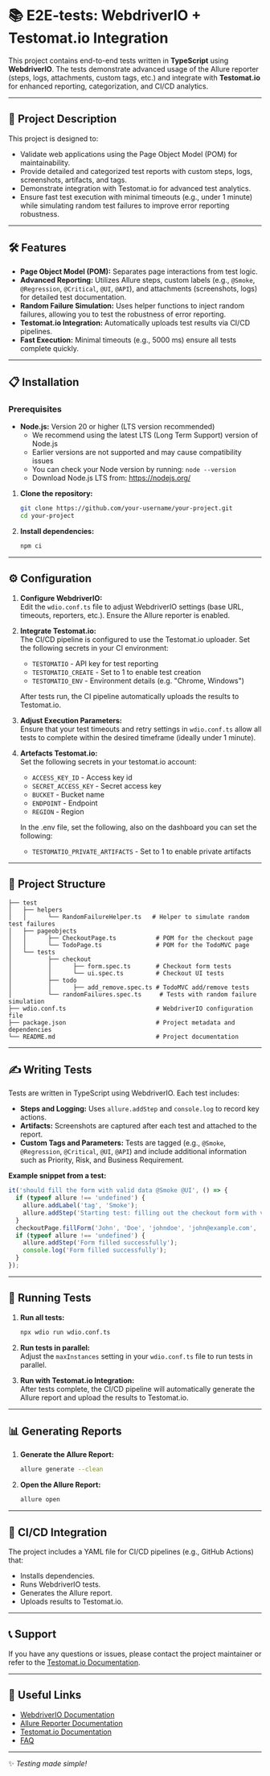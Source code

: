 # 📚 E2E-tests: WebdriverIO + Testomat.io Integration

This project contains end-to-end tests written in **TypeScript** using **WebdriverIO**. The tests demonstrate advanced usage of the Allure reporter (steps, logs, attachments, custom tags, etc.) and integrate with **Testomat.io** for enhanced reporting, categorization, and CI/CD analytics.

---

## 🚀 Project Description

This project is designed to:

- Validate web applications using the Page Object Model (POM) for maintainability.
- Provide detailed and categorized test reports with custom steps, logs, screenshots, artifacts, and tags.
- Demonstrate integration with Testomat.io for advanced test analytics.
- Ensure fast test execution with minimal timeouts (e.g., under 1 minute) while simulating random test failures to improve error reporting robustness.

---

## 🛠️ Features

- **Page Object Model (POM):** Separates page interactions from test logic.
- **Advanced Reporting:** Utilizes Allure steps, custom labels (e.g., `@Smoke`, `@Regression`, `@Critical`, `@UI`, `@API`), and attachments (screenshots, logs) for detailed test documentation.
- **Random Failure Simulation:** Uses helper functions to inject random failures, allowing you to test the robustness of error reporting.
- **Testomat.io Integration:** Automatically uploads test results via CI/CD pipelines.
- **Fast Execution:** Minimal timeouts (e.g., 5000 ms) ensure all tests complete quickly.

---

## 📋 Installation

### Prerequisites

- **Node.js:** Version 20 or higher (LTS version recommended)
  - We recommend using the latest LTS (Long Term Support) version of Node.js
  - Earlier versions are not supported and may cause compatibility issues
  - You can check your Node version by running: `node --version`
  - Download Node.js LTS from: https://nodejs.org/

1. **Clone the repository:**

   ```bash
   git clone https://github.com/your-username/your-project.git
   cd your-project
   ```

2. **Install dependencies:**

   ```bash
   npm ci
   ```

---

## ⚙️ Configuration

1. **Configure WebdriverIO:**\
   Edit the `wdio.conf.ts` file to adjust WebdriverIO settings (base URL, timeouts, reporters, etc.). Ensure the Allure reporter is enabled.

2. **Integrate Testomat.io:**\
   The CI/CD pipeline is configured to use the Testomat.io uploader. Set the following secrets in your CI environment:

   - `TESTOMATIO` - API key for test reporting
   - `TESTOMATIO_CREATE` - Set to 1 to enable test creation
   - `TESTOMATIO_ENV` - Environment details (e.g. "Chrome, Windows")


   After tests run, the CI pipeline automatically uploads the results to Testomat.io.

3. **Adjust Execution Parameters:**\
   Ensure that your test timeouts and retry settings in `wdio.conf.ts` allow all tests to complete within the desired timeframe (ideally under 1 minute).

4. **Artefacts Testomat.io:**\
   Set the following secrets in your testomat.io account:

   - `ACCESS_KEY_ID` - Access key id
   - `SECRET_ACCESS_KEY` - Secret access key
   - `BUCKET` - Bucket name
   - `ENDPOINT` - Endpoint
   - `REGION` - Region

   In the .env file, set the following, also on the dashboard you can set the following:
   - `TESTOMATIO_PRIVATE_ARTIFACTS` - Set to 1 to enable private artifacts

---

## 📄 Project Structure

```plaintext
├── test
│   ├── helpers
│   │      └── RandomFailureHelper.ts   # Helper to simulate random test failures
│   ├── pageobjects
│   │      ├── CheckoutPage.ts           # POM for the checkout page
│   │      └── TodoPage.ts               # POM for the TodoMVC page
│   └── tests
│          ├── checkout
│          │      ├── form.spec.ts       # Checkout form tests
│          │      └── ui.spec.ts         # Checkout UI tests
│          ├── todo
│          │      ├── add_remove.spec.ts # TodoMVC add/remove tests
│          └── randomFailures.spec.ts     # Tests with random failure simulation
├── wdio.conf.ts                         # WebdriverIO configuration file
├── package.json                         # Project metadata and dependencies
└── README.md                            # Project documentation
```

---

## ✍️ Writing Tests

Tests are written in TypeScript using WebdriverIO. Each test includes:

- **Steps and Logging:** Uses `allure.addStep` and `console.log` to record key actions.
- **Artifacts:** Screenshots are captured after each test and attached to the report.
- **Custom Tags and Parameters:** Tests are tagged (e.g., `@Smoke`, `@Regression`, `@Critical`, `@UI`, `@API`) and include additional information such as Priority, Risk, and Business Requirement.

**Example snippet from a test:**

```typescript
it('should fill the form with valid data @Smoke @UI', () => {
  if (typeof allure !== 'undefined') {
    allure.addLabel('tag', 'Smoke');
    allure.addStep('Starting test: filling out the checkout form with valid data');
  }
  checkoutPage.fillForm('John', 'Doe', 'johndoe', 'john@example.com', '123 Main St', 'United States', 'California', '90210');
  if (typeof allure !== 'undefined') {
    allure.addStep('Form filled successfully');
    console.log('Form filled successfully');
  }
});
```

---

## 🏃 Running Tests

1. **Run all tests:**

   ```bash
   npx wdio run wdio.conf.ts
   ```

2. **Run tests in parallel:**\
   Adjust the `maxInstances` setting in your `wdio.conf.ts` file to run tests in parallel.

3. **Run with Testomat.io Integration:**\
   After tests complete, the CI/CD pipeline will automatically generate the Allure report and upload the results to Testomat.io.

---

## 📊 Generating Reports

1. **Generate the Allure Report:**

   ```bash
   allure generate --clean
   ```

2. **Open the Allure Report:**

   ```bash
   allure open
   ```

---

## 🧪 CI/CD Integration

The project includes a YAML file for CI/CD pipelines (e.g., GitHub Actions) that:

- Installs dependencies.
- Runs WebdriverIO tests.
- Generates the Allure report.
- Uploads results to Testomat.io.

---

## 📞 Support

If you have any questions or issues, please contact the project maintainer or refer to the [Testomat.io Documentation](https://help.testomat.io/).

---

## 🔗 Useful Links

- [WebdriverIO Documentation](https://webdriver.io/docs/gettingstarted/)
- [Allure Reporter Documentation](https://docs.qameta.io/allure/)
- [Testomat.io Documentation](https://help.testomat.io/)
- [FAQ](https://help.testomat.io/faq)

---

✨ *Testing made simple!*

